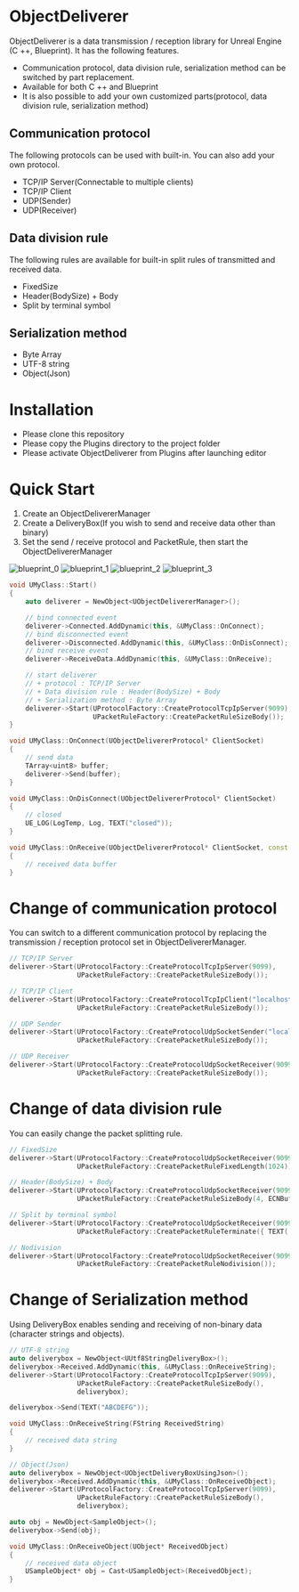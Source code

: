 # ObjectDeliverer
ObjectDeliverer is a data transmission / reception library for Unreal Engine (C ++, Blueprint).
It has the following features.

+ Communication protocol, data division rule, serialization method can be switched by part replacement.
+ Available for both C ++ and Blueprint
+ It is also possible to add your own customized parts(protocol, data division rule, serialization method)

## Communication protocol
The following protocols can be used with built-in.
You can also add your own protocol.
+ TCP/IP Server(Connectable to multiple clients)
+ TCP/IP Client
+ UDP(Sender)
+ UDP(Receiver)

## Data division rule
The following rules are available for built-in split rules of transmitted and received data.
+ FixedSize
+ Header(BodySize) + Body
+ Split by terminal symbol

## Serialization method
+ Byte Array
+ UTF-8 string
+ Object(Json)

# Installation
+ Please clone this repository
+ Please copy the Plugins directory to the project folder
+ Please activate ObjectDeliverer from Plugins after launching editor

# Quick Start
1. Create an ObjectDelivererManager
1. Create a DeliveryBox(If you wish to send and receive data other than binary)
1. Set the send / receive protocol and PacketRule, then start the ObjectDelivererManager

![blueprint_0](https://user-images.githubusercontent.com/8191970/51612470-de671900-1f64-11e9-83eb-993b6e8c2a12.PNG)
![blueprint_1](https://user-images.githubusercontent.com/8191970/51612551-08b8d680-1f65-11e9-87c4-820cdaa40195.PNG)
![blueprint_2](https://user-images.githubusercontent.com/8191970/51612572-12423e80-1f65-11e9-9734-d46a3277cc98.PNG)
![blueprint_3](https://user-images.githubusercontent.com/8191970/51612581-1706f280-1f65-11e9-8581-c87cba39ea44.PNG)
```cpp
void UMyClass::Start()
{
    auto deliverer = NewObject<UObjectDelivererManager>();

    // bind connected event
    deliverer->Connected.AddDynamic(this, &UMyClass::OnConnect);
    // bind disconnected event
    deliverer->Disconnected.AddDynamic(this, &UMyClass::OnDisConnect);
    // bind receive event
    deliverer->ReceiveData.AddDynamic(this, &UMyClass::OnReceive);

    // start deliverer
    // + protocol : TCP/IP Server
    // + Data division rule : Header(BodySize) + Body
    // + Serialization method : Byte Array
    deliverer->Start(UProtocolFactory::CreateProtocolTcpIpServer(9099),
                     UPacketRuleFactory::CreatePacketRuleSizeBody());
}

void UMyClass::OnConnect(UObjectDelivererProtocol* ClientSocket)
{
    // send data
    TArray<uint8> buffer;
    deliverer->Send(buffer);
}

void UMyClass::OnDisConnect(UObjectDelivererProtocol* ClientSocket)
{
    // closed
    UE_LOG(LogTemp, Log, TEXT("closed"));
}

void UMyClass::OnReceive(UObjectDelivererProtocol* ClientSocket, const TArray<uint8>& Buffer)
{
    // received data buffer
}
```

# Change of communication protocol
You can switch to a different communication protocol by replacing the transmission / reception protocol set in ObjectDelivererManager.

```cpp
// TCP/IP Server
deliverer->Start(UProtocolFactory::CreateProtocolTcpIpServer(9099),
                 UPacketRuleFactory::CreatePacketRuleSizeBody());

// TCP/IP Client
deliverer->Start(UProtocolFactory::CreateProtocolTcpIpClient("localhost", 9099, true),
                 UPacketRuleFactory::CreatePacketRuleSizeBody());

// UDP Sender
deliverer->Start(UProtocolFactory::CreateProtocolUdpSocketSender("localhost", 9099),
                 UPacketRuleFactory::CreatePacketRuleSizeBody());

// UDP Receiver
deliverer->Start(UProtocolFactory::CreateProtocolUdpSocketReceiver(9099),
                 UPacketRuleFactory::CreatePacketRuleSizeBody());
```


# Change of data division rule
You can easily change the packet splitting rule.

```cpp
// FixedSize
deliverer->Start(UProtocolFactory::CreateProtocolUdpSocketReceiver(9099),
                 UPacketRuleFactory::CreatePacketRuleFixedLength(1024));

// Header(BodySize) + Body
deliverer->Start(UProtocolFactory::CreateProtocolUdpSocketReceiver(9099),
                 UPacketRuleFactory::CreatePacketRuleSizeBody(4, ECNBufferEndian::Big));

// Split by terminal symbol
deliverer->Start(UProtocolFactory::CreateProtocolUdpSocketReceiver(9099),
                 UPacketRuleFactory::CreatePacketRuleTerminate({ TEXT('\r'), TEXT('\n') }));

// Nodivision
deliverer->Start(UProtocolFactory::CreateProtocolUdpSocketReceiver(9099),
                 UPacketRuleFactory::CreatePacketRuleNodivision());
```

# Change of Serialization method
Using DeliveryBox enables sending and receiving of non-binary data (character strings and objects).

```cpp
// UTF-8 string
auto deliverybox = NewObject<UUtf8StringDeliveryBox>();
deliverybox->Received.AddDynamic(this, &UMyClass::OnReceiveString);
deliverer->Start(UProtocolFactory::CreateProtocolTcpIpServer(9099),
                 UPacketRuleFactory::CreatePacketRuleSizeBody(),
                 deliverybox);

deliverybox->Send(TEXT("ABCDEFG"));

void UMyClass::OnReceiveString(FString ReceivedString)
{
    // received data string
}
```

```cpp
// Object(Json)
auto deliverybox = NewObject<UObjectDeliveryBoxUsingJson>();
deliverybox->Received.AddDynamic(this, &UMyClass::OnReceiveObject);
deliverer->Start(UProtocolFactory::CreateProtocolTcpIpServer(9099),
                 UPacketRuleFactory::CreatePacketRuleSizeBody(),
                 deliverybox);

auto obj = NewObject<SampleObject>();
deliverybox->Send(obj);

void UMyClass::OnReceiveObject(UObject* ReceivedObject)
{
	// received data object
    USampleObject* obj = Cast<USampleObject>(ReceivedObject);
}
```

